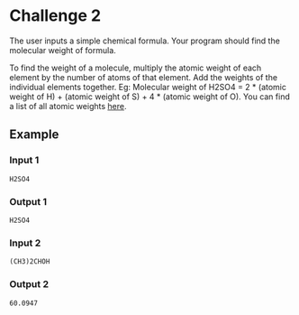 # Challenge 2
The user inputs a simple chemical formula. Your program should find the molecular weight of formula.

To find the weight of a molecule, multiply the atomic weight of each element by the number of atoms of that element. Add the weights of the individual elements together. Eg: Molecular weight of H2SO4 = 2 * (atomic weight of H) + (atomic weight of S) + 4 * (atomic weight of O). You can find a list of all atomic weights [here](https://www.science.co.il/elements). 

## Example

### Input 1
```
H2SO4
```

### Output 1
```
H2SO4
```

### Input 2
```
(CH3)2CHOH
```

### Output 2
```
60.0947
```
